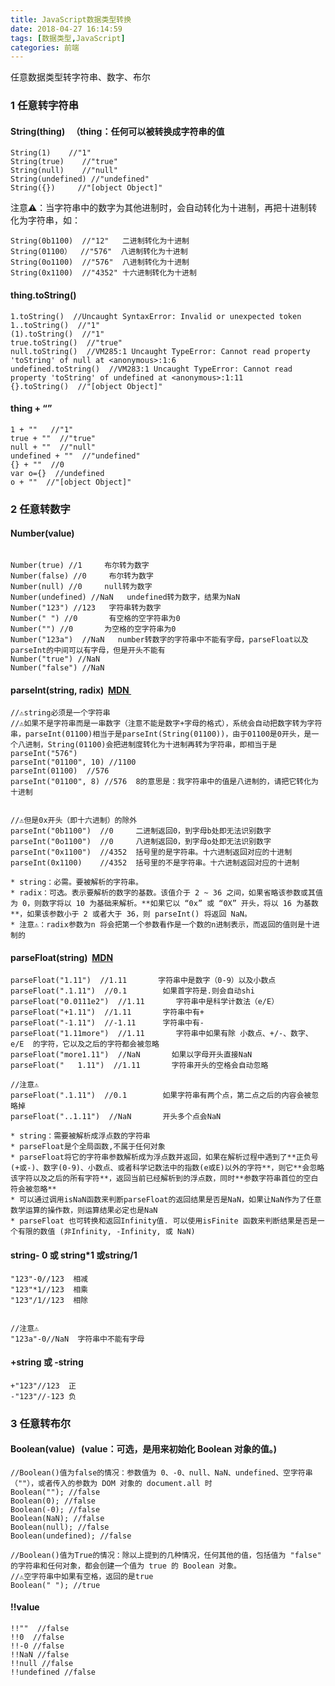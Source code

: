 ```yaml
---
title: JavaScript数据类型转换
date: 2018-04-27 16:14:59
tags: [数据类型,JavaScript]
categories: 前端
---
```


任意数据类型转字符串、数字、布尔
<escape><!-- more --></escape>
### 1  任意转字符串
#### String(thing)   （thing：任何可以被转换成字符串的值
```
String(1)    //"1"
String(true)    //"true"
String(null)    //"null"
String(undefined) //"undefined"
String({})     //"[object Object]"
```
注意⚠️：当字符串中的数字为其他进制时，会自动转化为十进制，再把十进制转化为字符串，如：
```
String(0b1100)  //"12"   二进制转化为十进制
String(01100）  //"576"  八进制转化为十进制
String(0o1100)  //"576"  八进制转化为十进制
String(0x1100)  //"4352" 十六进制转化为十进制
```
#### thing.toString()
```
1.toString()  //Uncaught SyntaxError: Invalid or unexpected token
1..toString()  //"1" 
(1).toString()  //"1" 
true.toString()  //"true"
null.toString()  //VM285:1 Uncaught TypeError: Cannot read property 'toString' of null at <anonymous>:1:6
undefined.toString()  //VM283:1 Uncaught TypeError: Cannot read property 'toString' of undefined at <anonymous>:1:11
{}.toString()  //"[object Object]"
```
#### thing + “”
```
1 + ""   //"1"
true + ""  //"true"
null + ""  //"null"
undefined + ""  //"undefined"
{} + ""  //0
var o={}  //undefined
o + ""  //"[object Object]"
```

### 2  任意转数字
#### Number(value)
```

Number(true) //1     布尔转为数字
Number(false) //0     布尔转为数字
Number(null) //0     null转为数字
Number(undefined) //NaN   undefined转为数字，结果为NaN 
Number("123") //123   字符串转为数字
Number(" ") //0       有空格的空字符串为0
Number("") //0       为空格的空字符串为0
Number("123a")  //NaN   number转数字的字符串中不能有字母，parseFloat以及parseInt的中间可以有字母，但是开头不能有
Number("true") //NaN
Number("false") //NaN
```
#### parseInt(string, radix)  [MDN ](https://developer.mozilla.org/zh-CN/docs/Web/JavaScript/Reference/Global_Objects/parseInt) 
```
//⚠️string必须是一个字符串
//⚠️如果不是字符串而是一串数字（注意不能是数字+字母的格式），系统会自动把数字转为字符串，parseInt(01100)相当于是parseInt(String(01100))，由于01100是0开头，是一个八进制，String(01100)会把进制度转化为十进制再转为字符串，即相当于是parseInt("576")
parseInt("01100", 10) //1100      
parseInt(01100)  //576        
parseInt("01100", 8) //576  8的意思是：我字符串中的值是八进制的，请把它转化为十进制


//⚠️但是0x开头（即十六进制）的除外
parseInt("0b1100")  //0     二进制返回0，到字母b处即无法识别数字
parseInt("0o1100")  //0     八进制返回0，到字母o处即无法识别数字
parseInt("0x1100")  //4352  括号里的是字符串。十六进制返回对应的十进制
parseInt(0x1100)    //4352  括号里的不是字符串。十六进制返回对应的十进制
```
	* string：必需。要被解析的字符串。
	* radix：可选。表示要解析的数字的基数。该值介于 2 ~ 36 之间，如果省略该参数或其值为 0，则数字将以 10 为基础来解析。**如果它以 “0x” 或 “0X” 开头，将以 16 为基数**，如果该参数小于 2 或者大于 36，则 parseInt() 将返回 NaN。　　
	* 注意⚠️：radix参数为n 将会把第一个参数看作是一个数的n进制表示，而返回的值则是十进制的

#### parseFloat(string)  [MDN](https://developer.mozilla.org/zh-CN/docs/Web/JavaScript/Reference/Global_Objects/parseFloat) 
```
parseFloat("1.11")  //1.11       字符串中是数字（0-9）以及小数点
parseFloat(".1.11")  //0.1        如果首字符是.则会自动shi
parseFloat("0.0111e2")  //1.11       字符串中是科学计数法（e/E）
parseFloat("+1.11")  //1.11       字符串中有+
parseFloat("-1.11")  //-1.11      字符串中有-
parseFloat("1.11more")  //1.11       字符串中如果有除 小数点、+/-、数字、e/E  的字符，它以及之后的字符都会被忽略
parseFloat("more1.11")  //NaN       如果以字母开头直接NaN
parseFloat("   1.11")  //1.11       字符串开头的空格会自动忽略

//注意⚠️
parseFloat(".1.11")  //0.1        如果字符串有两个点，第二点之后的内容会被忽略掉
parseFloat("..1.11")  //NaN       开头多个点会NaN
```
	* string：需要被解析成浮点数的字符串　　　　
	* parseFloat是个全局函数,不属于任何对象　　
	* parseFloat将它的字符串参数解析成为浮点数并返回，如果在解析过程中遇到了**正负号(+或-)、数字(0-9)、小数点、或者科学记数法中的指数(e或E)以外的字符**，则它**会忽略该字符以及之后的所有字符**，返回当前已经解析到的浮点数，同时**参数字符串首位的空白符会被忽略** 　　
	* 可以通过调用isNaN函数来判断parseFloat的返回结果是否是NaN，如果让NaN作为了任意数学运算的操作数，则运算结果必定也是NaN　　
	* parseFloat 也可转换和返回Infinity值. 可以使用isFinite 函数来判断结果是否是一个有限的数值 (非Infinity, -Infinity, 或 NaN)　
	
#### string- 0 或 string*1 或string/1　
```
"123"-0//123  相减
"123"*1//123  相乘
"123"/1//123  相除


//注意⚠️
"123a"-0//NaN  字符串中不能有字母　
```

#### +string 或 -string
```
+"123"//123  正
-"123"//-123 负
```

### 3  任意转布尔
#### Boolean(value)   (value：可选，是用来初始化 Boolean 对象的值。)
```
//Boolean()值为false的情况：参数值为 0、-0、null、NaN、undefined、空字符串（""），或者传入的参数为 DOM 对象的 document.all 时
Boolean(""); //false 
Boolean(0); //false
Boolean(-0); //false
Boolean(NaN); //false
Boolean(null); //false 
Boolean(undefined); //false 

//Boolean()值为True的情况：除以上提到的几种情况，任何其他的值，包括值为 "false" 的字符串和任何对象，都会创建一个值为 true 的 Boolean 对象。
//⚠️空字符串中如果有空格，返回的是true
Boolean(" "); //true
```
#### !!value
```
!!""  //false
!!0  //false
!!-0 //false
!!NaN //false
!!null //false
!!undefined //false
```